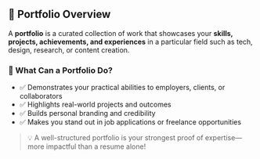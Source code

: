## 📁 Portfolio Overview

A **portfolio** is a curated collection of work that showcases your **skills, projects, achievements, and experiences** in a particular field such as tech, design, research, or content creation.

### 🚀 What Can a Portfolio Do?
- ✅ Demonstrates your practical abilities to employers, clients, or collaborators  
- ✅ Highlights real-world projects and outcomes  
- ✅ Builds personal branding and credibility  
- ✅ Makes you stand out in job applications or freelance opportunities  

> 💡 A well-structured portfolio is your strongest proof of expertise—more impactful than a resume alone!
